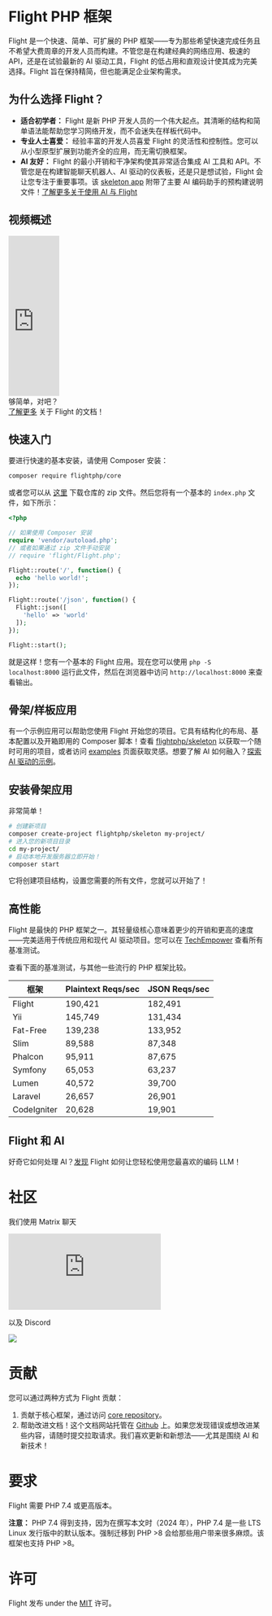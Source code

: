 # Flight PHP 框架

Flight 是一个快速、简单、可扩展的 PHP 框架——专为那些希望快速完成任务且不希望大费周章的开发人员而构建。不管您是在构建经典的网络应用、极速的 API，还是在试验最新的 AI 驱动工具，Flight 的低占用和直观设计使其成为完美选择。Flight 旨在保持精简，但也能满足企业架构需求。

## 为什么选择 Flight？

- **适合初学者：** Flight 是新 PHP 开发人员的一个伟大起点。其清晰的结构和简单语法能帮助您学习网络开发，而不会迷失在样板代码中。
- **专业人士喜爱：** 经验丰富的开发人员喜爱 Flight 的灵活性和控制性。您可以从小型原型扩展到功能齐全的应用，而无需切换框架。
- **AI 友好：** Flight 的最小开销和干净架构使其非常适合集成 AI 工具和 API。不管您是在构建智能聊天机器人、AI 驱动的仪表板，还是只是想试验，Flight 会让您专注于重要事项。该 [skeleton app](https://github.com/flightphp/skeleton) 附带了主要 AI 编码助手的预构建说明文件！[了解更多关于使用 AI 与 Flight](/learn/ai)

## 视频概述

<div class="flight-block-video">
  <div class="row">
    <div class="col-12 col-md-6 position-relative video-wrapper">
      <iframe class="video-bg" width="100vw" height="315" src="https://www.youtube.com/embed/VCztp1QLC2c?si=W3fSWEKmoCIlC7Z5" title="YouTube video player" frameborder="0" allow="accelerometer; autoplay; clipboard-write; encrypted-media; gyroscope; picture-in-picture; web-share" allowfullscreen></iframe>
    </div>
    <div class="col-12 col-md-6 fs-5 text-center mt-5 pt-5">
      <span class="flight-title-video">够简单，对吧？</span>
      <br>
      <a href="https://docs.flightphp.com/learn">了解更多</a> 关于 Flight 的文档！
    </div>
  </div>
</div>

## 快速入门

要进行快速的基本安装，请使用 Composer 安装：

```bash
composer require flightphp/core
```

或者您可以从 [这里](https://github.com/flightphp/core) 下载仓库的 zip 文件。然后您将有一个基本的 `index.php` 文件，如下所示：

```php
<?php

// 如果使用 Composer 安装
require 'vendor/autoload.php';
// 或者如果通过 zip 文件手动安装
// require 'flight/Flight.php';

Flight::route('/', function() {
  echo 'hello world!';
});

Flight::route('/json', function() {
  Flight::json([
	'hello' => 'world'
  ]);
});

Flight::start();
```

就是这样！您有一个基本的 Flight 应用。现在您可以使用 `php -S localhost:8000` 运行此文件，然后在浏览器中访问 `http://localhost:8000` 来查看输出。

## 骨架/样板应用

有一个示例应用可以帮助您使用 Flight 开始您的项目。它具有结构化的布局、基本配置以及开箱即用的 Composer 脚本！查看 [flightphp/skeleton](https://github.com/flightphp/skeleton) 以获取一个随时可用的项目，或者访问 [examples](examples) 页面获取灵感。想要了解 AI 如何融入？[探索 AI 驱动的示例](/learn/ai)。

## 安装骨架应用

非常简单！

```bash
# 创建新项目
composer create-project flightphp/skeleton my-project/
# 进入您的新项目目录
cd my-project/
# 启动本地开发服务器立即开始！
composer start
```

它将创建项目结构，设置您需要的所有文件，您就可以开始了！

## 高性能

Flight 是最快的 PHP 框架之一。其轻量级核心意味着更少的开销和更高的速度——完美适用于传统应用和现代 AI 驱动项目。您可以在 [TechEmpower](https://www.techempower.com/benchmarks/#section=data-r18&hw=ph&test=frameworks) 查看所有基准测试。

查看下面的基准测试，与其他一些流行的 PHP 框架比较。

| 框架       | Plaintext Reqs/sec | JSON Reqs/sec |
| ---------- | ------------ | ------------ |
| Flight      | 190,421    | 182,491 |
| Yii         | 145,749    | 131,434 |
| Fat-Free    | 139,238    | 133,952 |
| Slim        | 89,588     | 87,348  |
| Phalcon     | 95,911     | 87,675  |
| Symfony     | 65,053     | 63,237  |
| Lumen       | 40,572     | 39,700  |
| Laravel     | 26,657     | 26,901  |
| CodeIgniter | 20,628     | 19,901  |

## Flight 和 AI

好奇它如何处理 AI？[发现](/learn/ai) Flight 如何让您轻松使用您最喜欢的编码 LLM！

# 社区

我们使用 Matrix 聊天

[![Matrix](https://img.shields.io/matrix/flight-php-framework%3Amatrix.org?server_fqdn=matrix.org&style=social&logo=matrix)](https://matrix.to/#/#flight-php-framework:matrix.org)

以及 Discord

[![](https://dcbadge.limes.pink/api/server/https://discord.gg/Ysr4zqHfbX)](https://discord.gg/Ysr4zqHfbX)

# 贡献

您可以通过两种方式为 Flight 贡献：

1. 贡献于核心框架，通过访问 [core repository](https://github.com/flightphp/core)。
2. 帮助改进文档！这个文档网站托管在 [Github](https://github.com/flightphp/docs) 上。如果您发现错误或想改进某些内容，请随时提交拉取请求。我们喜欢更新和新想法——尤其是围绕 AI 和新技术！

# 要求

Flight 需要 PHP 7.4 或更高版本。

**注意：** PHP 7.4 得到支持，因为在撰写本文时（2024 年），PHP 7.4 是一些 LTS Linux 发行版中的默认版本。强制迁移到 PHP >8 会给那些用户带来很多麻烦。该框架也支持 PHP >8。

# 许可

Flight 发布 under the [MIT](https://github.com/flightphp/core/blob/master/LICENSE) 许可。